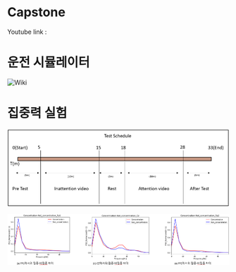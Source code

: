 # Capstone
Youtube link : 

# 운전 시뮬레이터
![Wiki](https://github.com/KwCE2017No14/Capstone/wiki)

# 집중력 실험
![절차](./Image/method.PNG)

![결과](./Image/result.PNG)

